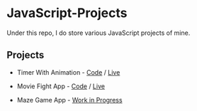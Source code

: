 # JavaScript-Projects

Under this repo, I do store various JavaScript projects of mine.

## Projects

- Timer With Animation - [Code](https://github.com/OzanYasin/JavaScript-Projects/tree/master/animated-timer) / [Live](https://timer-with-animation.netlify.app/)

- Movie Fight App - [Code](https://github.com/OzanYasin/JavaScript-Projects/tree/master/movie-fight) / [Live](https://movie-fight-app-ozan.netlify.app/)

- Maze Game App - [Work in Progress](https://github.com/OzanYasin/JavaScript-Projects/tree/master/maze-game)
